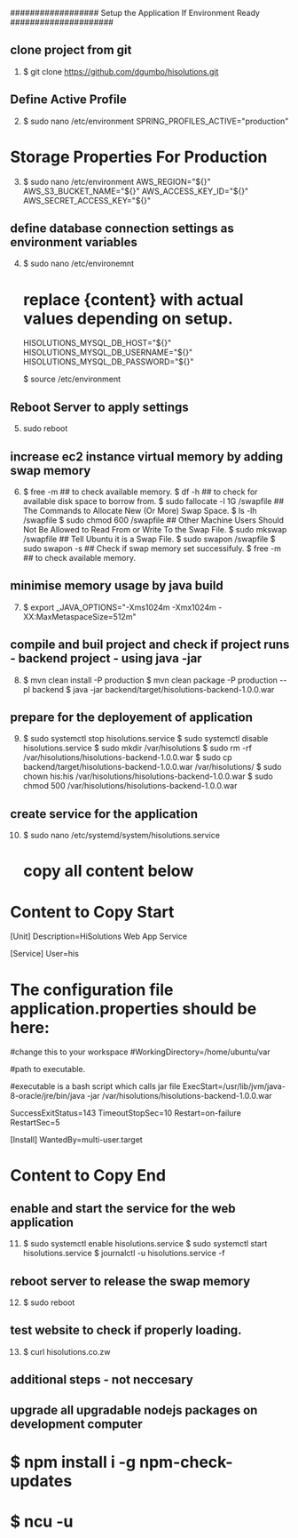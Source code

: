 ##################     Setup the Application If Environment Ready      #####################

## clone project from git
1.  $ git clone https://github.com/dgumbo/hisolutions.git  

## Define Active Profile
2.  $ sudo nano /etc/environment
      SPRING_PROFILES_ACTIVE="production" 

# Storage Properties For Production
3.  $ sudo nano /etc/environment
  AWS_REGION="${}"
  AWS_S3_BUCKET_NAME="${}"
  AWS_ACCESS_KEY_ID="${}"
  AWS_SECRET_ACCESS_KEY="${}"


## define database connection settings as environment variables
4.  $ sudo nano /etc/environemnt
    # replace {content} with actual values depending on setup. 

    HISOLUTIONS_MYSQL_DB_HOST="${}"
    HISOLUTIONS_MYSQL_DB_USERNAME="${}"
    HISOLUTIONS_MYSQL_DB_PASSWORD="${}"

    $ source /etc/environment 

## Reboot Server to apply settings
5. sudo reboot

## increase ec2 instance virtual memory by adding swap memory
6.  $ free -m                          ## to check available memory.
    $ df -h                            ## to check for available disk space to borrow from.
    $ sudo fallocate -l 1G /swapfile   ## The Commands to Allocate New (Or More) Swap Space.
    $ ls -lh /swapfile 
    $ sudo chmod 600 /swapfile         ## Other Machine Users Should Not Be Allowed to Read From or Write To the Swap File.
    $ sudo mkswap /swapfile            ## Tell Ubuntu it is a Swap File.
    $ sudo swapon /swapfile
    $ sudo swapon -s                   ## Check if swap memory set successifuly.
    $ free -m                          ## to check available memory. 

## minimise memory usage by java build
7.  $ export _JAVA_OPTIONS="-Xms1024m -Xmx1024m -XX:MaxMetaspaceSize=512m"

## compile and buil project and check if project runs - backend project - using java -jar
8.  $ mvn clean install -P production
    $ mvn clean package -P production --pl backend
    $ java -jar backend/target/hisolutions-backend-1.0.0.war

## prepare for the deployement of application
9.  $ sudo systemctl stop hisolutions.service
    $ sudo systemctl disable hisolutions.service
    $ sudo mkdir /var/hisolutions
    $ sudo rm -rf /var/hisolutions/hisolutions-backend-1.0.0.war
    $ sudo cp backend/target/hisolutions-backend-1.0.0.war /var/hisolutions/
    $ sudo chown his:his /var/hisolutions/hisolutions-backend-1.0.0.war
    $ sudo chmod 500 /var/hisolutions/hisolutions-backend-1.0.0.war 


##  create service for the application
10. $ sudo nano /etc/systemd/system/hisolutions.service
      # copy all content below


# Content to Copy Start
[Unit]
Description=HiSolutions Web App Service

[Service]
User=his
# The configuration file application.properties should be here:

#change this to your workspace
#WorkingDirectory=/home/ubuntu/var

#path to executable. 

#executable is a bash script which calls jar file
ExecStart=/usr/lib/jvm/java-8-oracle/jre/bin/java -jar /var/hisolutions/hisolutions-backend-1.0.0.war

SuccessExitStatus=143
TimeoutStopSec=10
Restart=on-failure
RestartSec=5

[Install]
WantedBy=multi-user.target
# Content to Copy End


## enable and start the service for the web application
11. $ sudo systemctl enable hisolutions.service
    $ sudo systemctl start hisolutions.service
    $ journalctl -u hisolutions.service -f

## reboot server to release the swap memory 
12. $ sudo reboot

## test website to check if properly loading.
13. $ curl hisolutions.co.zw


## additional steps - not neccesary
## upgrade all upgradable nodejs packages on development computer
#   $ npm install i -g npm-check-updates
#   $ ncu -u


